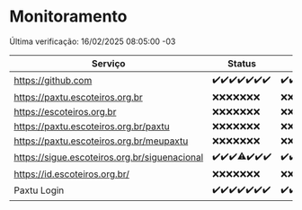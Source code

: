 # Monitoramento

Última verificação: 16/02/2025 08:05:00 -03

|Serviço|Status|Últimas 24h|
|---|---|---|
|https://github.com|<span title="2025-02-09: OK=23">✔️</span><span title="2025-02-10: OK=23">✔️</span><span title="2025-02-11: OK=23">✔️</span><span title="2025-02-12: OK=23">✔️</span><span title="2025-02-13: OK=23">✔️</span><span title="2025-02-14: OK=23">✔️</span><span title="2025-02-15: OK=10">✔️</span>|<span title="15/02/2025 08:05:00 -03 : 200">✔️</span><span title="15/02/2025 09:13:00 -03 : 200">✔️</span><span title="15/02/2025 10:10:00 -03 : 200">✔️</span><span title="15/02/2025 11:06:00 -03 : 200">✔️</span><span title="15/02/2025 12:07:00 -03 : 200">✔️</span><span title="15/02/2025 13:08:00 -03 : 200">✔️</span><span title="15/02/2025 14:06:00 -03 : 200">✔️</span><span title="15/02/2025 15:09:00 -03 : 200">✔️</span><span title="15/02/2025 16:04:00 -03 : 200">✔️</span><span title="15/02/2025 17:07:00 -03 : 200">✔️</span><span title="15/02/2025 18:06:00 -03 : 200">✔️</span><span title="15/02/2025 19:07:00 -03 : 200">✔️</span><span title="15/02/2025 20:07:00 -03 : 200">✔️</span><span title="15/02/2025 21:44:00 -03 : 200">✔️</span><span title="15/02/2025 23:15:00 -03 : 200">✔️</span><span title="16/02/2025 00:15:00 -03 : 200">✔️</span><span title="16/02/2025 01:09:00 -03 : 200">✔️</span><span title="16/02/2025 02:07:00 -03 : 200">✔️</span><span title="16/02/2025 03:10:00 -03 : 200">✔️</span><span title="16/02/2025 04:07:00 -03 : 200">✔️</span><span title="16/02/2025 05:09:00 -03 : 200">✔️</span><span title="16/02/2025 06:07:00 -03 : 200">✔️</span><span title="16/02/2025 07:07:00 -03 : 200">✔️</span><span title="16/02/2025 08:05:00 -03 : 200">✔️</span>|
|https://paxtu.escoteiros.org.br|<span title="2025-02-09: Falhas=23">❌</span><span title="2025-02-10: Falhas=23">❌</span><span title="2025-02-11: Falhas=23">❌</span><span title="2025-02-12: Falhas=23">❌</span><span title="2025-02-13: Falhas=23">❌</span><span title="2025-02-14: Falhas=23">❌</span><span title="2025-02-15: Falhas=10">❌</span>|<span title="15/02/2025 08:05:00 -03 : 403">❌</span><span title="15/02/2025 09:13:00 -03 : 403">❌</span><span title="15/02/2025 10:10:00 -03 : 403">❌</span><span title="15/02/2025 11:06:00 -03 : 403">❌</span><span title="15/02/2025 12:07:00 -03 : 403">❌</span><span title="15/02/2025 13:08:00 -03 : 403">❌</span><span title="15/02/2025 14:06:00 -03 : 403">❌</span><span title="15/02/2025 15:09:00 -03 : 403">❌</span><span title="15/02/2025 16:04:00 -03 : 403">❌</span><span title="15/02/2025 17:07:00 -03 : 403">❌</span><span title="15/02/2025 18:06:00 -03 : 403">❌</span><span title="15/02/2025 19:07:00 -03 : 403">❌</span><span title="15/02/2025 20:07:00 -03 : 403">❌</span><span title="15/02/2025 21:44:00 -03 : 403">❌</span><span title="15/02/2025 23:15:00 -03 : 403">❌</span><span title="16/02/2025 00:15:00 -03 : 403">❌</span><span title="16/02/2025 01:09:00 -03 : 403">❌</span><span title="16/02/2025 02:07:00 -03 : 403">❌</span><span title="16/02/2025 03:10:00 -03 : 403">❌</span><span title="16/02/2025 04:07:00 -03 : 403">❌</span><span title="16/02/2025 05:09:00 -03 : 403">❌</span><span title="16/02/2025 06:07:00 -03 : 403">❌</span><span title="16/02/2025 07:07:00 -03 : 403">❌</span><span title="16/02/2025 08:05:00 -03 : 403">❌</span>|
|https://escoteiros.org.br|<span title="2025-02-09: Falhas=23">❌</span><span title="2025-02-10: Falhas=23">❌</span><span title="2025-02-11: Falhas=23">❌</span><span title="2025-02-12: Falhas=23">❌</span><span title="2025-02-13: Falhas=23">❌</span><span title="2025-02-14: Falhas=23">❌</span><span title="2025-02-15: Falhas=10">❌</span>|<span title="15/02/2025 08:05:00 -03 : 403">❌</span><span title="15/02/2025 09:13:00 -03 : 403">❌</span><span title="15/02/2025 10:10:00 -03 : 403">❌</span><span title="15/02/2025 11:06:00 -03 : 403">❌</span><span title="15/02/2025 12:08:00 -03 : 403">❌</span><span title="15/02/2025 13:08:00 -03 : 403">❌</span><span title="15/02/2025 14:06:00 -03 : 403">❌</span><span title="15/02/2025 15:09:00 -03 : 403">❌</span><span title="15/02/2025 16:04:00 -03 : 403">❌</span><span title="15/02/2025 17:07:00 -03 : 403">❌</span><span title="15/02/2025 18:06:00 -03 : 403">❌</span><span title="15/02/2025 19:07:00 -03 : 403">❌</span><span title="15/02/2025 20:07:00 -03 : 403">❌</span><span title="15/02/2025 21:44:00 -03 : 403">❌</span><span title="15/02/2025 23:15:00 -03 : 403">❌</span><span title="16/02/2025 00:15:00 -03 : 403">❌</span><span title="16/02/2025 01:09:00 -03 : 403">❌</span><span title="16/02/2025 02:08:00 -03 : 403">❌</span><span title="16/02/2025 03:10:00 -03 : 403">❌</span><span title="16/02/2025 04:07:00 -03 : 403">❌</span><span title="16/02/2025 05:09:00 -03 : 403">❌</span><span title="16/02/2025 06:07:00 -03 : 403">❌</span><span title="16/02/2025 07:07:00 -03 : 403">❌</span><span title="16/02/2025 08:05:00 -03 : 403">❌</span>|
|https://paxtu.escoteiros.org.br/paxtu|<span title="2025-02-09: Falhas=23">❌</span><span title="2025-02-10: Falhas=23">❌</span><span title="2025-02-11: Falhas=23">❌</span><span title="2025-02-12: Falhas=23">❌</span><span title="2025-02-13: Falhas=23">❌</span><span title="2025-02-14: Falhas=23">❌</span><span title="2025-02-15: Falhas=10">❌</span>|<span title="15/02/2025 08:05:00 -03 : 403">❌</span><span title="15/02/2025 09:13:00 -03 : 403">❌</span><span title="15/02/2025 10:10:00 -03 : 403">❌</span><span title="15/02/2025 11:06:00 -03 : 403">❌</span><span title="15/02/2025 12:08:00 -03 : 403">❌</span><span title="15/02/2025 13:08:00 -03 : 403">❌</span><span title="15/02/2025 14:06:00 -03 : 403">❌</span><span title="15/02/2025 15:09:00 -03 : 403">❌</span><span title="15/02/2025 16:04:00 -03 : 403">❌</span><span title="15/02/2025 17:07:00 -03 : 403">❌</span><span title="15/02/2025 18:06:00 -03 : 403">❌</span><span title="15/02/2025 19:07:00 -03 : 403">❌</span><span title="15/02/2025 20:07:00 -03 : 403">❌</span><span title="15/02/2025 21:44:00 -03 : 403">❌</span><span title="15/02/2025 23:15:00 -03 : 403">❌</span><span title="16/02/2025 00:15:00 -03 : 403">❌</span><span title="16/02/2025 01:09:00 -03 : 403">❌</span><span title="16/02/2025 02:08:00 -03 : 403">❌</span><span title="16/02/2025 03:10:00 -03 : 403">❌</span><span title="16/02/2025 04:07:00 -03 : 403">❌</span><span title="16/02/2025 05:09:00 -03 : 403">❌</span><span title="16/02/2025 06:07:00 -03 : 403">❌</span><span title="16/02/2025 07:07:00 -03 : 403">❌</span><span title="16/02/2025 08:05:00 -03 : 403">❌</span>|
|https://paxtu.escoteiros.org.br/meupaxtu|<span title="2025-02-09: Falhas=23">❌</span><span title="2025-02-10: Falhas=23">❌</span><span title="2025-02-11: Falhas=23">❌</span><span title="2025-02-12: Falhas=23">❌</span><span title="2025-02-13: Falhas=23">❌</span><span title="2025-02-14: Falhas=23">❌</span><span title="2025-02-15: Falhas=10">❌</span>|<span title="15/02/2025 08:05:00 -03 : 403">❌</span><span title="15/02/2025 09:13:00 -03 : 403">❌</span><span title="15/02/2025 10:10:00 -03 : 403">❌</span><span title="15/02/2025 11:06:00 -03 : 403">❌</span><span title="15/02/2025 12:08:00 -03 : 403">❌</span><span title="15/02/2025 13:08:00 -03 : 403">❌</span><span title="15/02/2025 14:06:00 -03 : 403">❌</span><span title="15/02/2025 15:09:00 -03 : 403">❌</span><span title="15/02/2025 16:04:00 -03 : 403">❌</span><span title="15/02/2025 17:07:00 -03 : 403">❌</span><span title="15/02/2025 18:06:00 -03 : 403">❌</span><span title="15/02/2025 19:07:00 -03 : 403">❌</span><span title="15/02/2025 20:07:00 -03 : 403">❌</span><span title="15/02/2025 21:44:00 -03 : 403">❌</span><span title="15/02/2025 23:15:00 -03 : 403">❌</span><span title="16/02/2025 00:15:00 -03 : 403">❌</span><span title="16/02/2025 01:09:00 -03 : 403">❌</span><span title="16/02/2025 02:08:00 -03 : 403">❌</span><span title="16/02/2025 03:10:00 -03 : 403">❌</span><span title="16/02/2025 04:07:00 -03 : 403">❌</span><span title="16/02/2025 05:09:00 -03 : 403">❌</span><span title="16/02/2025 06:07:00 -03 : 403">❌</span><span title="16/02/2025 07:07:00 -03 : 403">❌</span><span title="16/02/2025 08:05:00 -03 : 403">❌</span>|
|https://sigue.escoteiros.org.br/siguenacional|<span title="2025-02-09: OK=23">✔️</span><span title="2025-02-10: OK=23">✔️</span><span title="2025-02-11: OK=23">✔️</span><span title="2025-02-12: OK=22, Falhas=1">⚠️</span><span title="2025-02-13: OK=23">✔️</span><span title="2025-02-14: OK=23">✔️</span><span title="2025-02-15: OK=10">✔️</span>|<span title="15/02/2025 08:05:00 -03 : 200">✔️</span><span title="15/02/2025 09:13:00 -03 : 200">✔️</span><span title="15/02/2025 10:10:00 -03 : 200">✔️</span><span title="15/02/2025 11:06:00 -03 : 200">✔️</span><span title="15/02/2025 12:08:00 -03 : 200">✔️</span><span title="15/02/2025 13:08:00 -03 : 200">✔️</span><span title="15/02/2025 14:06:00 -03 : 200">✔️</span><span title="15/02/2025 15:09:00 -03 : 200">✔️</span><span title="15/02/2025 16:04:00 -03 : 0">❌</span><span title="15/02/2025 17:07:00 -03 : 200">✔️</span><span title="15/02/2025 18:06:00 -03 : 200">✔️</span><span title="15/02/2025 19:07:00 -03 : 200">✔️</span><span title="15/02/2025 20:07:00 -03 : 200">✔️</span><span title="15/02/2025 21:44:00 -03 : 200">✔️</span><span title="15/02/2025 23:15:00 -03 : 200">✔️</span><span title="16/02/2025 00:15:00 -03 : 200">✔️</span><span title="16/02/2025 01:09:00 -03 : 200">✔️</span><span title="16/02/2025 02:08:00 -03 : 200">✔️</span><span title="16/02/2025 03:10:00 -03 : 200">✔️</span><span title="16/02/2025 04:07:00 -03 : 200">✔️</span><span title="16/02/2025 05:09:00 -03 : 200">✔️</span><span title="16/02/2025 06:07:00 -03 : 200">✔️</span><span title="16/02/2025 07:07:00 -03 : 200">✔️</span><span title="16/02/2025 08:05:00 -03 : 200">✔️</span>|
|https://id.escoteiros.org.br/|<span title="2025-02-09: Falhas=23">❌</span><span title="2025-02-10: Falhas=23">❌</span><span title="2025-02-11: Falhas=23">❌</span><span title="2025-02-12: Falhas=23">❌</span><span title="2025-02-13: Falhas=23">❌</span><span title="2025-02-14: Falhas=23">❌</span><span title="2025-02-15: Falhas=10">❌</span>|<span title="15/02/2025 08:05:00 -03 : 403">❌</span><span title="15/02/2025 09:13:00 -03 : 403">❌</span><span title="15/02/2025 10:10:00 -03 : 403">❌</span><span title="15/02/2025 11:06:00 -03 : 403">❌</span><span title="15/02/2025 12:08:00 -03 : 403">❌</span><span title="15/02/2025 13:08:00 -03 : 403">❌</span><span title="15/02/2025 14:06:00 -03 : 403">❌</span><span title="15/02/2025 15:09:00 -03 : 403">❌</span><span title="15/02/2025 16:05:00 -03 : 403">❌</span><span title="15/02/2025 17:07:00 -03 : 403">❌</span><span title="15/02/2025 18:06:00 -03 : 403">❌</span><span title="15/02/2025 19:07:00 -03 : 403">❌</span><span title="15/02/2025 20:07:00 -03 : 403">❌</span><span title="15/02/2025 21:44:00 -03 : 403">❌</span><span title="15/02/2025 23:15:00 -03 : 403">❌</span><span title="16/02/2025 00:15:00 -03 : 403">❌</span><span title="16/02/2025 01:09:00 -03 : 403">❌</span><span title="16/02/2025 02:08:00 -03 : 403">❌</span><span title="16/02/2025 03:10:00 -03 : 403">❌</span><span title="16/02/2025 04:07:00 -03 : 403">❌</span><span title="16/02/2025 05:09:00 -03 : 403">❌</span><span title="16/02/2025 06:07:00 -03 : 403">❌</span><span title="16/02/2025 07:07:00 -03 : 403">❌</span><span title="16/02/2025 08:05:00 -03 : 403">❌</span>|
|Paxtu Login|<span title="2025-02-09: OK=23">✔️</span><span title="2025-02-10: OK=23">✔️</span><span title="2025-02-11: OK=23">✔️</span><span title="2025-02-12: OK=23">✔️</span><span title="2025-02-13: OK=23">✔️</span><span title="2025-02-14: OK=23">✔️</span><span title="2025-02-15: OK=10">✔️</span>|<span title="15/02/2025 08:05:00 -03 : 200">✔️</span><span title="15/02/2025 09:13:00 -03 : 200">✔️</span><span title="15/02/2025 10:10:00 -03 : 200">✔️</span><span title="15/02/2025 11:06:00 -03 : 200">✔️</span><span title="15/02/2025 12:08:00 -03 : 200">✔️</span><span title="15/02/2025 13:08:00 -03 : 200">✔️</span><span title="15/02/2025 14:06:00 -03 : 200">✔️</span><span title="15/02/2025 15:09:00 -03 : 200">✔️</span><span title="15/02/2025 16:05:00 -03 : 200">✔️</span><span title="15/02/2025 17:07:00 -03 : 200">✔️</span><span title="15/02/2025 18:06:00 -03 : 200">✔️</span><span title="15/02/2025 19:07:00 -03 : 200">✔️</span><span title="15/02/2025 20:07:00 -03 : 200">✔️</span><span title="15/02/2025 21:44:00 -03 : 200">✔️</span><span title="15/02/2025 23:15:00 -03 : 200">✔️</span><span title="16/02/2025 00:15:00 -03 : 200">✔️</span><span title="16/02/2025 01:09:00 -03 : 200">✔️</span><span title="16/02/2025 02:08:00 -03 : 200">✔️</span><span title="16/02/2025 03:10:00 -03 : 200">✔️</span><span title="16/02/2025 04:07:00 -03 : 200">✔️</span><span title="16/02/2025 05:09:00 -03 : 200">✔️</span><span title="16/02/2025 06:07:00 -03 : 200">✔️</span><span title="16/02/2025 07:07:00 -03 : 200">✔️</span><span title="16/02/2025 08:05:00 -03 : 200">✔️</span>|
